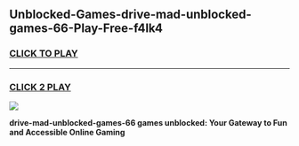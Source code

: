 
## Unblocked-Games-drive-mad-unblocked-games-66-Play-Free-f4lk4
<h3>
<a href="https://premium76.site?title=drive-mad-unblocked-games-66&ref=23A">CLICK TO PLAY</a></h3>
<hr>

<h3>
<a href="https://premium76.site?title=drive-mad-unblocked-games-66&ref=23A">CLICK 2 PLAY</a>
  
</h3>

<a href="https://premium76.site?title=drive-mad-unblocked-games-66&ref=23A"><img src="https://clearcache.store/games.png"></a>


**drive-mad-unblocked-games-66 games unblocked: Your Gateway to Fun and Accessible Online Gaming**
